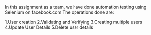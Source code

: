 In this assignment as a team, we have done automation testing using Selenium on facebook.com The operations done are:

1.User creation
2.Validating and Verifying
3.Creating multiple users
4.Update User Details
5.Delete user details

